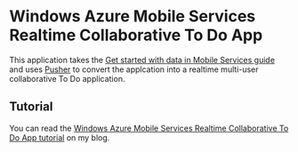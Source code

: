 # Windows Azure Mobile Services Realtime Collaborative To Do App

This application takes the [Get started with data in Mobile Services guide](http://www.windowsazure.com/en-us/develop/mobile/tutorials/get-started-with-data-html/) and uses [Pusher](http://pusher.com) to convert the applcation into a realtime multi-user collaborative To Do application.

## Tutorial

You can read the [Windows Azure Mobile Services Realtime Collaborative To Do App tutorial](http://www.leggetter.co.uk/2013/04/09/windows-mobile-service-realtime-collaborative-todo.html) on my blog.
